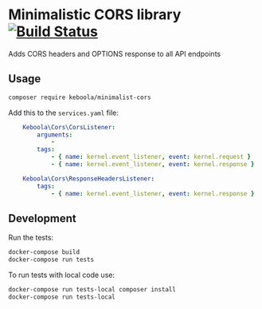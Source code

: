 # Minimalistic CORS library [![Build Status](https://dev.azure.com/keboola-dev/job-queue-api-php-client/_apis/build/status/keboola.job-queue-api-php-client?branchName=master)](https://dev.azure.com/keboola-dev/job-queue-api-php-client/_build/latest?definitionId=3&branchName=master)

Adds CORS headers and OPTIONS response to all API endpoints

## Usage
```bash
composer require keboola/minimalist-cors
```

Add this to the `services.yaml` file:

```yaml
    Keboola\Cors\CorsListener:
        arguments:
            -  
        tags:
            - { name: kernel.event_listener, event: kernel.request }
            - { name: kernel.event_listener, event: kernel.response }

    Keboola\Cors\ResponseHeadersListener:
        tags:
            - { name: kernel.event_listener, event: kernel.response }
```


## Development
Run the tests:

```bash
docker-compose build
docker-compose run tests
```

To run tests with local code use:

```bash
docker-compose run tests-local composer install
docker-compose run tests-local
```
